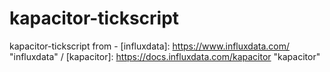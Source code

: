 # kapacitor-tickscript
kapacitor-tickscript
from - [influxdata]: https://www.influxdata.com/ "influxdata" / [kapacitor]: https://docs.influxdata.com/kapacitor "kapacitor"
